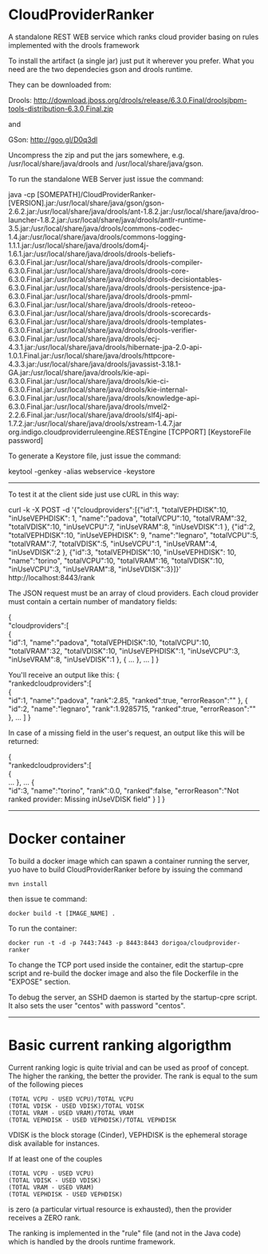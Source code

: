 # CloudProviderRanker
A standalone REST WEB service which ranks cloud provider basing on rules implemented with the drools framework

To install the artifact (a single jar) just put it wherever you prefer. What you need are the two dependecies gson and drools runtime.

They can be downloaded from:

Drools: http://download.jboss.org/drools/release/6.3.0.Final/droolsjbpm-tools-distribution-6.3.0.Final.zip

and

GSon: http://goo.gl/D0q3dl

Uncompress the zip and put the jars somewhere, e.g. /usr/local/share/java/drools and /usr/local/share/java/gson.

To run the standalone WEB Server just issue the command:


java -cp [SOMEPATH]/CloudProviderRanker-[VERSION].jar:/usr/local/share/java/gson/gson-2.6.2.jar:/usr/local/share/java/drools/ant-1.8.2.jar:/usr/local/share/java/droo-launcher-1.8.2.jar:/usr/local/share/java/drools/antlr-runtime-3.5.jar:/usr/local/share/java/drools/commons-codec-1.4.jar:/usr/local/share/java/drools/commons-logging-1.1.1.jar:/usr/local/share/java/drools/dom4j-1.6.1.jar:/usr/local/share/java/drools/drools-beliefs-6.3.0.Final.jar:/usr/local/share/java/drools/drools-compiler-6.3.0.Final.jar:/usr/local/share/java/drools/drools-core-6.3.0.Final.jar:/usr/local/share/java/drools/drools-decisiontables-6.3.0.Final.jar:/usr/local/share/java/drools/drools-persistence-jpa-6.3.0.Final.jar:/usr/local/share/java/drools/drools-pmml-6.3.0.Final.jar:/usr/local/share/java/drools/drools-reteoo-6.3.0.Final.jar:/usr/local/share/java/drools/drools-scorecards-6.3.0.Final.jar:/usr/local/share/java/drools/drools-templates-6.3.0.Final.jar:/usr/local/share/java/drools/drools-verifier-6.3.0.Final.jar:/usr/local/share/java/drools/ecj-4.3.1.jar:/usr/local/share/java/drools/hibernate-jpa-2.0-api-1.0.1.Final.jar:/usr/local/share/java/drools/httpcore-4.3.3.jar:/usr/local/share/java/drools/javassist-3.18.1-GA.jar:/usr/local/share/java/drools/kie-api-6.3.0.Final.jar:/usr/local/share/java/drools/kie-ci-6.3.0.Final.jar:/usr/local/share/java/drools/kie-internal-6.3.0.Final.jar:/usr/local/share/java/drools/knowledge-api-6.3.0.Final.jar:/usr/local/share/java/drools/mvel2-2.2.6.Final.jar:/usr/local/share/java/drools/slf4j-api-1.7.2.jar:/usr/local/share/java/drools/xstream-1.4.7.jar org.indigo.cloudproviderruleengine.RESTEngine [TCPPORT] [KeystoreFile password]

To generate a Keystore file, just issue the command:

keytool -genkey -alias webservice -keystore <filepath>

----------------------------

To test it at the client side just use cURL in this way:

curl -k -X POST -d '{"cloudproviders":[{"id":1, "totalVEPHDISK":10, "inUseVEPHDISK": 1, "name":"padova", "totalVCPU":10, "totalVRAM":32, "totalVDISK":10, "inUseVCPU":7, "inUseVRAM":8, "inUseVDISK":1 }, {"id":2, "totalVEPHDISK":10, "inUseVEPHDISK": 9, "name":"legnaro", "totalVCPU":5, "totalVRAM":7, "totalVDISK":5, "inUseVCPU":1, "inUseVRAM":4, "inUseVDISK":2 }, {"id":3, "totalVEPHDISK":10, "inUseVEPHDISK": 10, "name":"torino", "totalVCPU":10, "totalVRAM":16, "totalVDISK":10, "inUseVCPU":3, "inUseVRAM":8, "inUseVDISK":3}]}' http://localhost:8443/rank

The JSON request must be an array of cloud providers. Each cloud provider must contain a certain number of mandatory fields:

{  
    "cloudproviders":[  
        {  
            "id":1,
            "name":"padova",
	    "totalVEPHDISK":10,
            "totalVCPU":10,
            "totalVRAM":32,
            "totalVDISK":10,
	    "inUseVEPHDISK":1,
            "inUseVCPU":3,
            "inUseVRAM":8,
            "inUseVDISK":1
        },
        { 
		... 
        },
	...
    ]
}

You'll receive an output like this:
{  
    "rankedcloudproviders":[  
        {  
            "id":1,
            "name":"padova",
            "rank":2.85,
            "ranked":true,
            "errorReason":""
        },
        {  
            "id":2,
            "name":"legnaro",
            "rank":1.9285715,
            "ranked":true,
            "errorReason":""
        },
        ...
    ]
}

In case of a missing field in the user's request, an output like this will be returned:

{  
    "rankedcloudproviders":[  
        {  
            ...
        },
	...
        {  
            "id":3,
            "name":"torino",
            "rank":0.0,
	    "ranked":false,
            "errorReason":"Not ranked provider: Missing inUseVDISK field"
        }
    ]
}

--------------------

Docker container
================
To build a docker image which can spawn a container running the server, yuo have to build CloudProviderRanker before by issuing the command

	mvn install

then issue te command:

	docker build -t [IMAGE_NAME] .

To run the container:

	docker run -t -d -p 7443:7443 -p 8443:8443 dorigoa/cloudprovider-ranker

To change the TCP port used inside the container, edit the startup-cpre script and re-build the docker image and also the file Dockerfile in the "EXPOSE" section.

To debug the server, an SSHD daemon is started by the startup-cpre script. It also sets the user "centos" with password "centos".

------------------------------

Basic current ranking algorigthm
================================
Current ranking logic is quite trivial and can be used as proof of concept.
The higher the ranking, the better the provider.
The rank is equal to the sum of the following pieces

	(TOTAL VCPU - USED VCPU)/TOTAL VCPU
	(TOTAL VDISK - USED VDISK)/TOTAL VDISK
	(TOTAL VRAM - USED VRAM)/TOTAL VRAM
	(TOTAL VEPHDISK - USED VEPHDISK)/TOTAL VEPHDISK

VDISK is the block storage (Cinder), VEPHDISK is the ephemeral storage disk available for instances.

If at least one of the couples

	(TOTAL VCPU - USED VCPU)
	(TOTAL VDISK - USED VDISK)
	(TOTAL VRAM - USED VRAM)
	(TOTAL VEPHDISK - USED VEPHDISK)

is zero (a particular virtual resource is exhausted), then the provider receives a ZERO rank.

The ranking is implemented in the "rule" file (and not in the Java code) which is handled by the drools runtime framework.
